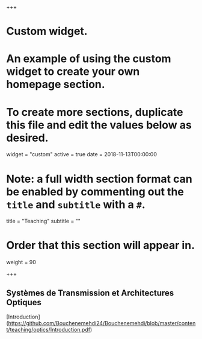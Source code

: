 +++
# Custom widget.
# An example of using the custom widget to create your own homepage section.
# To create more sections, duplicate this file and edit the values below as desired.
widget = "custom"
active = true
date = 2018-11-13T00:00:00

# Note: a full width section format can be enabled by commenting out the `title` and `subtitle` with a `#`.
title = "Teaching"
subtitle = ""

# Order that this section will appear in.
weight = 90

+++
## Systèmes de Transmission et Architectures Optiques
[Introduction]
(https://github.com/Bouchenemehdi24/Bouchenemehdi/blob/master/content/teaching/optics/Introduction.pdf)
</br>
